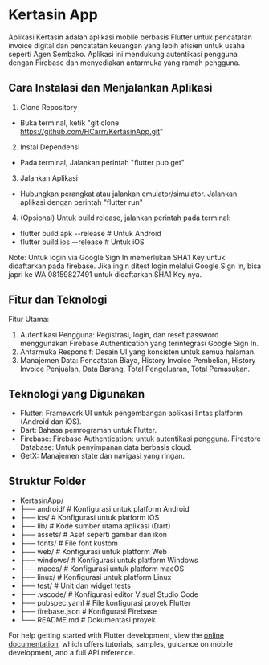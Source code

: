 # Kertasin App
Aplikasi Kertasin adalah aplikasi mobile berbasis Flutter untuk pencatatan invoice digital dan pencatatan keuangan yang lebih efisien untuk usaha seperti Agen Sembako. Aplikasi ini mendukung autentikasi pengguna dengan Firebase dan menyediakan antarmuka yang ramah pengguna.

## Cara Instalasi dan Menjalankan Aplikasi
1. Clone Repository
- Buka terminal, ketik "git clone https://github.com/HCarrr/KertasinApp.git"
2. Instal Dependensi
- Pada terminal, Jalankan perintah "flutter pub get"
3. Jalankan Aplikasi
- Hubungkan perangkat atau jalankan emulator/simulator. Jalankan aplikasi dengan perintah "flutter run"
4. (Opsional) Untuk build release, jalankan perintah pada terminal:
- flutter build apk --release # Untuk Android
- flutter build ios --release # Untuk iOS

Note: Untuk login via Google Sign In memerlukan SHA1 Key untuk didaftarkan pada firebase. Jika ingin ditest login melalui Google Sign In, bisa japri ke WA 08159827491 untuk didaftarkan SHA1 Key nya.

## Fitur dan Teknologi
Fitur Utama:
1. Autentikasi Pengguna: Registrasi, login, dan reset password menggunakan Firebase Authentication yang terintegrasi Google Sign In.
2. Antarmuka Responsif: Desain UI yang konsisten untuk semua halaman.
3. Manajemen Data: Pencatatan Biaya, History Invoice Pembelian, History Invoice Penjualan, Data Barang, Total Pengeluaran, Total Pemasukan.

## Teknologi yang Digunakan
- Flutter: Framework UI untuk pengembangan aplikasi lintas platform (Android dan iOS).
- Dart: Bahasa pemrograman untuk Flutter.
- Firebase:
  Firebase Authentication: untuk autentikasi pengguna.
  Firestore Database: Untuk penyimpanan data berbasis cloud.
- GetX: Manajemen state dan navigasi yang ringan.

## Struktur Folder
- KertasinApp/
- ├── android/          # Konfigurasi untuk platform Android
- ├── ios/              # Konfigurasi untuk platform iOS
- ├── lib/              # Kode sumber utama aplikasi (Dart)
- ├── assets/           # Aset seperti gambar dan ikon
- ├── fonts/            # File font kustom
- ├── web/              # Konfigurasi untuk platform Web
- ├── windows/          # Konfigurasi untuk platform Windows
- ├── macos/            # Konfigurasi untuk platform macOS
- ├── linux/            # Konfigurasi untuk platform Linux
- ├── test/             # Unit dan widget tests
- ├── .vscode/          # Konfigurasi editor Visual Studio Code
- ├── pubspec.yaml      # File konfigurasi proyek Flutter
- ├── firebase.json     # Konfigurasi Firebase
- └── README.md         # Dokumentasi proyek


For help getting started with Flutter development, view the
[online documentation](https://docs.flutter.dev/), which offers tutorials,
samples, guidance on mobile development, and a full API reference.
